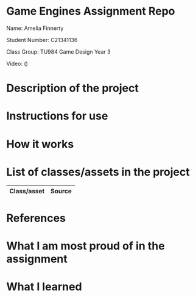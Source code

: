 # Game Engines Assignment Repo

Name: Amelia Finnerty

Student Number: C21341136

Class Group: TU984 Game Design Year 3

Video:
()

# Description of the project

# Instructions for use

# How it works

# List of classes/assets in the project

| Class/asset | Source |
|-----------|-----------|

# References

# What I am most proud of in the assignment

# What I learned
